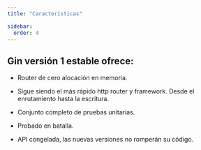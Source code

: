 ```yaml
---
title: "Características"

sidebar:
  order: 4
---
```


## Gin versión 1 estable ofrece:

- Router de cero alocación en memoria.

- Sigue siendo el más rápido http router y framework. Desde el enrutamiento hasta la escritura.

- Conjunto completo de pruebas unitarias.

- Probado en batalla.

- API congelada, las nuevas versiones no romperán su código.
